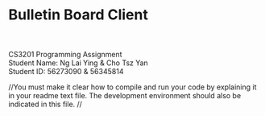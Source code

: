 # Bulletin Board Client<br /><br />

CS3201 Programming Assignment <br />
Student Name: Ng Lai Ying & Cho Tsz Yan <br />
Student ID: 56273090 & 56345814 <br />

//You must make it clear how to compile and run your code by explaining it in your readme text file. The development environment should also be indicated in this file. //
 
 
